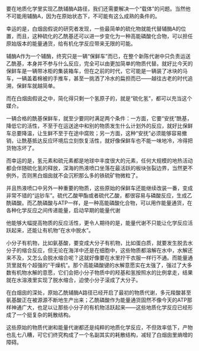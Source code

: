 <p data-pid="WMk7HbnD">要在地质化学里实现乙酰辅酶A路径，我们还需要解决一个“载体”的问题。当然他不可能用辅酶A，因为在原始状态下，不可能有这么成熟的条件的。</p><p data-pid="1iiyf5iZ">幸运的是，白烟囱假说的研究者发现，一些最简单的硫化物就能代替辅酶A的位置，而且，这种硫化的乙酰基还可以进一步变化为一种高能磷酸化合物，可以担任原始版本的能量通货，给有机化学反应带来无限的可能。</p><p data-pid="qd2gkv0r">辅酶A作为一个辅酶，终究只是一辆“保鲜车”而已，在整个新陈代谢中只负责运送乙酰基，本身并不参与什么反应，完全可以由更加简单的物质代替。就好比今天的保鲜车是一辆带冰柜的集装箱车，但在之前的时代，它可能是一辆装了冰块的马车，一辆盖着棉被的手推车，甚至一挑洒了冷水的扁担而已——越往古老的时代追溯，保鲜车就越简单。</p><p data-pid="I23X1S2o">而在白烟囱假说之中，简化得只剩一个氢原子的，就是“硫化氢”，都可以充当这个媒介。</p><p data-pid="tYEW0oaT">一辆合格的酰基保鲜车，就至少要同时满足两个条件：一方面，它要“安抚”酰基，降低它的活性，不至于在运送途中和别的物质发生什么计划外的反应，就好比保鲜车总要降温，让生鲜不至于在途中腐败；另一方面，这种“安抚”必须能够容易撤销，让酰基抵达反应环境后立刻恢复活性，就好像保鲜车也不能一味地冷，冷得把货物冻坏了。</p><p data-pid="6Qu4_1of">而幸运的是，氢元素和硫元素都是地球中丰度很大的元素，任何大规模的地热活动都会伴随硫化氢的释放，深海的热液喷口坐落在最活跃的板块张裂边界，当然更不例外，否则黑白烟囱就不会沉积那么多的铁硫矿物微粒了。</p><p data-pid="D3gbX1B8">并且热液喷口中另外一种重要的物质，这些原始的保鲜车还能继续改装一番，变成非常不错的“运钞车”。硫代乙酸甲酯或者硫代乙酸，都很容易与磷酸反应，生成乙酰磷酸。而乙酰磷酸与ATP一样，是一种高能磷酸化合物，可以用作能量通货，在各种化学反应之间传递能量，启动早期的能量代谢</p><p data-pid="3KB_2f-o">他能够大幅提高物质的反应活性，更令人期待的是，能量代谢不只能让化学反应活跃起来，还能让有机物“在水中脱水”。</p><p data-pid="4mb2bVee">小分子有机物，比如氨基酸，要变成大分子有机物，比如蛋白质，就要发生脱去水分子的缩合反应，但无论在海洋中还是在细胞中，这些物质都溶解在水中，水解还来不及，又怎么会脱水缩合呢？这就好像要在水里拧干衣服一样行不通。而能量通货里就有个超强的“干燥机”。那个高能磷酸键的水解意愿实在太强了，强过了大多数有机物水解的意愿，它们会把小分子物质中的羟基和氢按照水的比例拿走，结果就在水溶液里实现了脱水缩合，迫使小分子滚成了大分子。</p><p data-pid="qJdPAVdf">在白烟囱的深处，原始乙酰辅酶A路径已经开启了最初的物质代谢，多元羧酸甚至氨基酸正在被源源不断地生产出来；乙酰磷酸作为能量通货固然不像今天的ATP那样神通广大，也足以让那些小分子的有机物活跃起来——这些地质化学反应已经形成了一个挺复杂的耗散结构。</p><p data-pid="Qwg8IBpN">这些原始的物质代谢和能量代谢都还是纯粹的地质化学反应，不但效率低下，产物也乱七八糟，可它们终究构成了一个名副其实的耗散结构，减轻了白烟囱里熵增的障碍。</p><p></p>